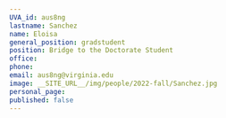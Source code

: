 ```yaml
---
UVA_id: aus8ng
lastname: Sanchez
name: Eloisa
general_position: gradstudent
position: Bridge to the Doctorate Student
office: 
phone: 
email: aus8ng@virginia.edu
image: __SITE_URL__/img/people/2022-fall/Sanchez.jpg 
personal_page:
published: false
---
```

